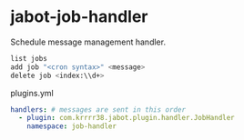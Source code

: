 # jabot-job-handler

Schedule message management handler.

```sh
list jobs
add job "<cron syntax>" <message>
delete job <index:\\d+>
```

plugins.yml
```yml
handlers: # messages are sent in this order
  - plugin: com.krrrr38.jabot.plugin.handler.JobHandler
    namespace: job-handler
```

